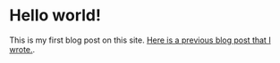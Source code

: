 # Hello world!

This is my first blog post on this site. [Here is a previous blog post that I wrote.](https://medium.com/wimlds-bay-area-blog/highlights-from-the-2019-sf-wimlds-scikit-learn-open-source-sprint-bed9075d69c3).
